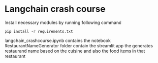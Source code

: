 Langchain crash course
=======================
Install necessary modules by running following command
```commandline
pip install -r requirements.txt
```

langchain_crashcourse.ipynb contains the notebook 
RestaurantNameGenerator folder contain the streamlit app the generates restaurand name based on the cuisine and also the food items in that restaurant
